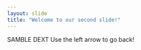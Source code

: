 ```yaml
---
layout: slide
title: "Welcome to our second slide!"
---
```

SAMBLE DEXT
Use the left arrow to go back!